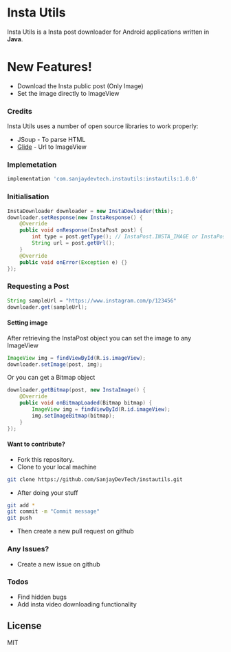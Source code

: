 # Insta Utils

Insta Utils is a Insta post downloader for Android applications written in **Java**.

# New Features!

  - Download the Insta public post (Only Image)
  - Set the image directly to ImageView

### Credits

Insta Utils uses a number of open source libraries to work properly:

* JSoup - To parse HTML
* [Glide](https://github.com/bumptech/glide) - Url to ImageView

### Implemetation

```gradle
implementation 'com.sanjaydevtech.instautils:instautils:1.0.0'
```

### Initialisation

```java
InstaDownloader downloader = new InstaDowloader(this);
downloader.setResponse(new InstaResponse() {
    @Override
    public void onResponse(InstaPost post) {
        int type = post.getType(); // InstaPost.INSTA_IMAGE or InstaPost.INSTA_VIDEO
        String url = post.getUrl();
    }
    @Override
    public void onError(Exception e) {}
});
```

### Requesting a Post

```java
String sampleUrl = "https://www.instagram.com/p/123456"
downloader.get(sampleUrl);
```

#### Setting image
After retrieving the InstaPost object you can set the image to any ImageView
```java
ImageView img = findViewById(R.is.imageView);
downloader.setImage(post, img);
```
Or you can get a Bitmap object
```java
downloader.getBitmap(post, new InstaImage() {
    @Override
    public void onBitmapLoaded(Bitmap bitmap) {
        ImageView img = findViewById(R.id.imageView);
        img.setImageBitmap(bitmap);
    }
});
```

#### Want to contribute?
* Fork this repository.
* Clone to your local machine
```sh
git clone https://github.com/SanjayDevTech/instautils.git
```
* After doing your stuff
```sh
git add *
git commit -m "Commit message"
git push
```
* Then create a new pull request on github

### Any Issues?
* Create a new issue on github

### Todos

 - Find hidden bugs
 - Add insta video downloading functionality

License
----
MIT
